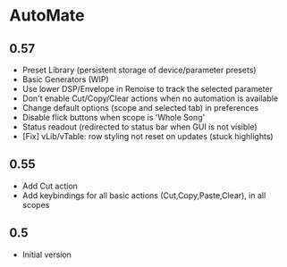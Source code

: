 # AutoMate

## 0.57

- Preset Library (persistent storage of device/parameter presets)
- Basic Generators (WIP)
- Use lower DSP/Envelope in Renoise to track the selected parameter
- Don't enable Cut/Copy/Clear actions when no automation is available 
- Change default options (scope and selected tab) in preferences
- Disable flick buttons when scope is 'Whole Song' 
- Status readout (redirected to status bar when GUI is not visible)
- [Fix] vLib/vTable: row styling not reset on updates (stuck highlights) 

## 0.55

- Add Cut action
- Add keybindings for all basic actions (Cut,Copy,Paste,Clear), in all scopes

## 0.5

- Initial version


